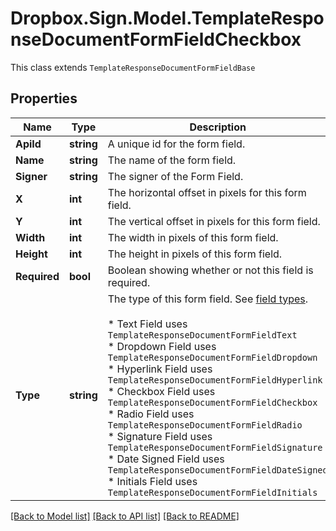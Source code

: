 # Dropbox.Sign.Model.TemplateResponseDocumentFormFieldCheckbox
This class extends `TemplateResponseDocumentFormFieldBase`

## Properties

Name | Type | Description | Notes
------------ | ------------- | ------------- | -------------
**ApiId** | **string** |  A unique id for the form field.  | 
**Name** | **string** |  The name of the form field.  | 
**Signer** | **string** |  The signer of the Form Field.  | 
**X** | **int** |  The horizontal offset in pixels for this form field.  | 
**Y** | **int** |  The vertical offset in pixels for this form field.  | 
**Width** | **int** |  The width in pixels of this form field.  | 
**Height** | **int** |  The height in pixels of this form field.  | 
**Required** | **bool** |  Boolean showing whether or not this field is required.  | 
**Type** | **string** |  The type of this form field. See [field types](/api/reference/constants/#field-types).<br><br>* Text Field uses `TemplateResponseDocumentFormFieldText`<br>* Dropdown Field uses `TemplateResponseDocumentFormFieldDropdown`<br>* Hyperlink Field uses `TemplateResponseDocumentFormFieldHyperlink`<br>* Checkbox Field uses `TemplateResponseDocumentFormFieldCheckbox`<br>* Radio Field uses `TemplateResponseDocumentFormFieldRadio`<br>* Signature Field uses `TemplateResponseDocumentFormFieldSignature`<br>* Date Signed Field uses `TemplateResponseDocumentFormFieldDateSigned`<br>* Initials Field uses `TemplateResponseDocumentFormFieldInitials`  | [default to "checkbox"]**Group** | **string** |  The name of the group this field is in. If this field is not a group, this defaults to `null` except for Radio fields.  | [optional] 

[[Back to Model list]](../README.md#documentation-for-models) [[Back to API list]](../README.md#documentation-for-api-endpoints) [[Back to README]](../README.md)

